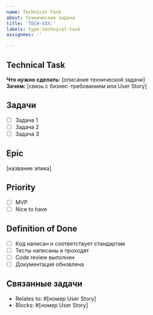 ```yaml
---
name: Technical Task
about: Техническая задача
title: 'TECH-XXX:'
labels: type:technical-task
assignees: ''

---
```


## Technical Task
**Что нужно сделать:** [описание технической задачи]  
**Зачем:** [связь с бизнес-требованием или User Story]

## Задачи
- [ ] Задача 1
- [ ] Задача 2
- [ ] Задача 3

## Epic
[название эпика]

## Priority
- [ ] MVP
- [ ] Nice to have

## Definition of Done
- [ ] Код написан и соответствует стандартам
- [ ] Тесты написаны и проходят
- [ ] Code review выполнен
- [ ] Документация обновлена

## Связанные задачи
- Relates to: #[номер User Story]
- Blocks: #[номер User Story]
